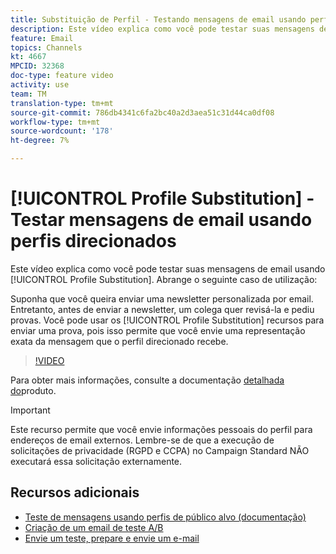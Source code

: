 ```yaml
---
title: Substituição de Perfil - Testando mensagens de email usando perfis direcionados
description: Este vídeo explica como você pode testar suas mensagens de email usando o recurso de substituição de perfil.
feature: Email
topics: Channels
kt: 4667
MPCID: 32368
doc-type: feature video
activity: use
team: TM
translation-type: tm+mt
source-git-commit: 786db4341c6fa2bc40a2d3aea51c31d44ca0df08
workflow-type: tm+mt
source-wordcount: '178'
ht-degree: 7%

---
```



# [!UICONTROL Profile Substitution] - Testar mensagens de email usando perfis direcionados

Este vídeo explica como você pode testar suas mensagens de email usando [!UICONTROL Profile Substitution]. Abrange o seguinte caso de utilização:

Suponha que você queira enviar uma newsletter personalizada por email. Entretanto, antes de enviar a newsletter, um colega quer revisá-la e pediu provas. Você pode usar os [!UICONTROL Profile Substitution] recursos para enviar uma prova, pois isso permite que você envie uma representação exata da mensagem que o perfil direcionado recebe.

>[!VIDEO](https://video.tv.adobe.com/v/32368?quality=12)

Para obter mais informações, consulte a documentação [detalhada do](https://docs.adobe.com/content/help/en/campaign-standard/using/testing-and-sending/preparing-and-testing-messages/testing-messages-using-target.html)produto.

>[!IMPORTANT]
>
>Este recurso permite que você envie informações pessoais do perfil para endereços de email externos. Lembre-se de que a execução de solicitações de privacidade (RGPD e CCPA) no Campaign Standard NÃO executará essa solicitação externamente.

## Recursos adicionais

* [Teste de mensagens usando perfis de público alvo (documentação)](https://docs.adobe.com/content/help/en/campaign-standard/using/testing-and-sending/preparing-and-testing-messages/testing-messages-using-target.html)
* [Criação de um email de teste A/B](/help/communication-channels/email/a-b-testing.md)
* [Envie um teste, prepare e envie um e-mail](/help/communication-channels/email/sending-test-preparing-sending-email.md)
